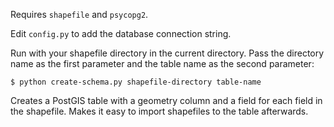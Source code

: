 Requires ```shapefile``` and ```psycopg2```.

Edit ```config.py``` to add the database connection string.

Run with your shapefile directory in the current directory. Pass the directory name as the first parameter and the table name as the second parameter:

```$ python create-schema.py shapefile-directory table-name```

Creates a PostGIS table with a geometry column and a field for each field in the shapefile. Makes it easy to import shapefiles to the table afterwards.

